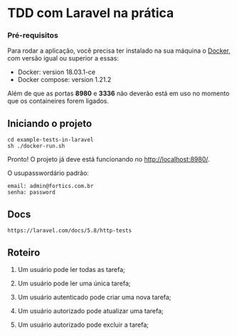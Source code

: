 # TDD com Laravel na prática

### Pré-requisitos

Para rodar a aplicação, você precisa ter instalado na sua máquina o [Docker](https://www.docker.com/), com versão igual ou superior a essas:

-   Docker: version 18.03.1-ce
-   Docker compose: version 1.21.2

Além de que as portas **8980** e **3336** não deverão está em uso no momento que os containeires forem ligados.

## Iniciando o projeto

```
cd example-tests-in-laravel
sh ./docker-run.sh
```

Pronto! O projeto já deve está funcionando no [http://localhost:8980/](http://localhost:8080/).

O usupasswordário padrão:

```
email: admin@fortics.com.br
senha: password
```

## Docs
```
https://laravel.com/docs/5.8/http-tests
```

## Roteiro

1. Um usuário pode ler todas as tarefa;

2. Um usuário pode ler uma única tarefa;

3. Um usuário autenticado pode criar uma nova tarefa;

4. Um usuário autorizado pode atualizar uma tarefa;

5. Um usuário autorizado pode excluir a tarefa;